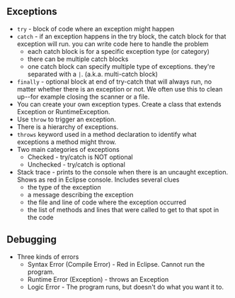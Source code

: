 ## Exceptions
* `try` - block of code where an exception might happen
* `catch` - if an exception happens in the try block, the catch block for that exception will run. you can write code here to handle the problem
  - each catch block is for a specific exception type (or category)
  - there can be multiple catch blocks
  - one catch block can specify multiple type of exceptions. they're separated with a `|`. (a.k.a. multi-catch block)
* `finally` - optional block at end of try-catch that will always run, no matter whether there is an exception or not. We often use this to clean up--for example closing the scanner or a file.
* You can create your own exception types. Create a class that extends Exception or RuntimeException.
* Use `throw` to trigger an exception.
* There is a hierarchy of exceptions.
* `throws` keyword used in a method declaration to identify what exceptions a method might throw.
* Two main categories of exceptions
  - Checked - try/catch is NOT optional
  - Unchecked - try/catch is optional
* Stack trace - prints to the console when there is an uncaught exception. Shows as red in Eclipse console. Includes several clues
  - the type of the exception
  - a message describing the exception
  - the file and line of code where the exception occurred
  - the list of methods and lines that were called to get to that spot in the code

## Debugging
* Three kinds of errors
  - Syntax Error (Compile Error) - Red in Eclipse. Cannot run the program.
  - Runtime Error (Exception) - throws an Exception
  - Logic Error - The program runs, but doesn't do what you want it to.